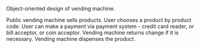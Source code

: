 Object-oriented design of vending machine.

Public vending machine sells products. 
User chooses a product by product code. 
User can make a payment via payment system - credit card reader, or bill acceptor, or coin acceptor.
Vending machine returns change if it is necessary.
Vending machine dispenses the product.
